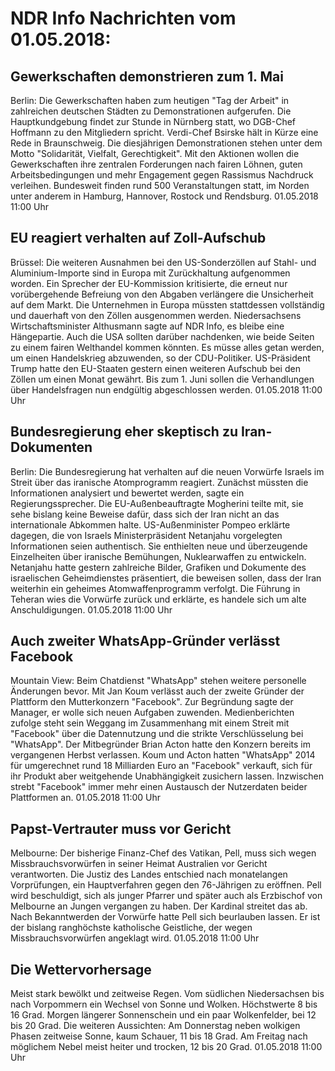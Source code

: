 # NDR Info Nachrichten vom 01.05.2018:


## Gewerkschaften demonstrieren zum 1. Mai
Berlin: Die Gewerkschaften haben zum heutigen "Tag der Arbeit" in zahlreichen deutschen Städten zu Demonstrationen aufgerufen. Die Hauptkundgebung findet zur Stunde in Nürnberg statt, wo DGB-Chef Hoffmann zu den Mitgliedern spricht. Verdi-Chef Bsirske hält in Kürze eine Rede in Braunschweig. Die diesjährigen Demonstrationen stehen unter dem Motto "Solidarität, Vielfalt, Gerechtigkeit". Mit den Aktionen wollen die Gewerkschaften ihre zentralen Forderungen nach fairen Löhnen, guten Arbeitsbedingungen und mehr Engagement gegen Rassismus Nachdruck verleihen. Bundesweit finden rund 500 Veranstaltungen statt, im Norden unter anderem in Hamburg, Hannover, Rostock und Rendsburg. 01.05.2018 11:00 Uhr 

## EU reagiert verhalten auf Zoll-Aufschub
Brüssel: Die weiteren Ausnahmen bei den US-Sonderzöllen auf Stahl- und Aluminium-Importe sind in Europa mit Zurückhaltung aufgenommen worden. Ein Sprecher der EU-Kommission kritisierte, die erneut nur vorübergehende Befreiung von den Abgaben verlängere die Unsicherheit auf dem Markt. Die Unternehmen in Europa müssten stattdessen vollständig und dauerhaft von den Zöllen ausgenommen werden. Niedersachsens Wirtschaftsminister Althusmann sagte auf NDR Info, es bleibe eine Hängepartie. Auch die USA sollten darüber nachdenken, wie beide Seiten zu einem fairen Welthandel kommen könnten. Es müsse alles getan werden, um einen Handelskrieg abzuwenden, so der CDU-Politiker. US-Präsident Trump hatte den EU-Staaten gestern einen weiteren Aufschub bei den Zöllen um einen Monat gewährt. Bis zum 1. Juni sollen die Verhandlungen über Handelsfragen nun endgültig abgeschlossen werden. 01.05.2018 11:00 Uhr 

## Bundesregierung eher skeptisch zu Iran-Dokumenten
Berlin: Die Bundesregierung hat verhalten auf die neuen Vorwürfe Israels im Streit über das iranische Atomprogramm reagiert. Zunächst müssten die Informationen analysiert und bewertet werden, sagte ein Regierungssprecher. Die EU-Außenbeauftragte Mogherini teilte mit, sie sehe bislang keine Beweise dafür, dass sich der Iran nicht an das internationale Abkommen halte. US-Außenminister Pompeo erklärte dagegen, die von Israels Ministerpräsident Netanjahu vorgelegten Informationen seien authentisch. Sie enthielten neue und überzeugende Einzelheiten über iranische Bemühungen, Nuklearwaffen zu entwickeln. Netanjahu hatte gestern zahlreiche Bilder, Grafiken und Dokumente des israelischen Geheimdienstes präsentiert, die beweisen sollen, dass der Iran weiterhin ein geheimes Atomwaffenprogramm verfolgt. Die Führung in Teheran wies die Vorwürfe zurück und erklärte, es handele sich um alte Anschuldigungen. 01.05.2018 11:00 Uhr 

## Auch zweiter WhatsApp-Gründer verlässt Facebook
Mountain View: Beim Chatdienst "WhatsApp" stehen weitere personelle Änderungen bevor. Mit Jan Koum verlässt auch der zweite Gründer der Plattform den Mutterkonzern "Facebook". Zur Begründung sagte der Manager, er wolle sich neuen Aufgaben zuwenden. Medienberichten zufolge steht sein Weggang im Zusammenhang mit einem Streit mit "Facebook" über die Datennutzung und die strikte Verschlüsselung bei "WhatsApp". Der Mitbegründer Brian Acton hatte den Konzern bereits im vergangenen Herbst verlassen. Koum und Acton hatten "WhatsApp" 2014 für umgerechnet rund 18 Milliarden Euro an "Facebook" verkauft, sich für ihr Produkt aber weitgehende Unabhängigkeit zusichern lassen. Inzwischen strebt "Facebook" immer mehr einen Austausch der Nutzerdaten beider Plattformen an. 01.05.2018 11:00 Uhr 

## Papst-Vertrauter muss vor Gericht
Melbourne: Der bisherige Finanz-Chef des Vatikan, Pell, muss sich wegen Missbrauchsvorwürfen in seiner Heimat Australien vor Gericht verantworten. Die Justiz des Landes entschied nach monatelangen Vorprüfungen, ein Hauptverfahren gegen den 76-Jährigen zu eröffnen. Pell wird beschuldigt, sich als junger Pfarrer und später auch als Erzbischof von Melbourne an Jungen vergangen zu haben. Der Kardinal streitet das ab. Nach Bekanntwerden der Vorwürfe hatte Pell sich beurlauben lassen. Er ist der bislang ranghöchste katholische Geistliche, der wegen Missbrauchsvorwürfen angeklagt wird. 01.05.2018 11:00 Uhr 

## Die Wettervorhersage
Meist stark bewölkt und zeitweise Regen. Vom südlichen Niedersachsen bis nach Vorpommern ein Wechsel von Sonne und Wolken. Höchstwerte 8 bis 16 Grad. Morgen längerer Sonnenschein und ein paar Wolkenfelder, bei 12 bis 20 Grad. Die weiteren Aussichten: Am Donnerstag neben wolkigen Phasen zeitweise Sonne, kaum Schauer, 11 bis 18 Grad. Am Freitag nach möglichem Nebel meist heiter und trocken, 12 bis 20 Grad. 01.05.2018 11:00 Uhr 

